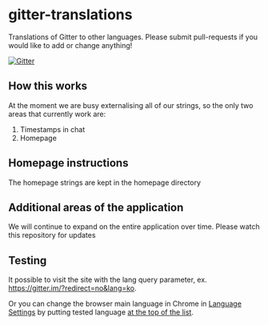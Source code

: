 gitter-translations
===================

Translations of Gitter to other languages. Please submit pull-requests if you would like to add or change anything!

[![Gitter](https://badges.gitter.im/gitterHQ/gitter.svg)](https://gitter.im/gitterHQ/gitter-translations?utm_source=badge&utm_medium=badge&utm_campaign=share-badge)

## How this works

At the moment we are busy externalising all of our strings, so the only two areas that currently work are:
 1. Timestamps in chat
 2. Homepage

## Homepage instructions

The homepage strings are kept in the homepage directory

## Additional areas of the application

We will continue to expand on the entire application over time. Please watch this repository for updates

## Testing
It possible to visit the site with the lang query parameter, ex. https://gitter.im/?redirect=no&lang=ko.

Or you can change the browser main language in Chrome in [Language Settings](chrome://settings/languages) by putting tested language [at the top of the list](https://stackoverflow.com/a/36074203/606571). 
